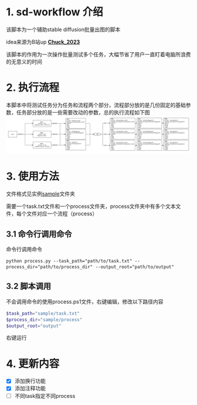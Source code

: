 # 1. sd-workflow 介绍

该脚本为一个辅助stable diffusion批量出图的脚本 

idea来源为B站up [**Chuck_2023**](https://space.bilibili.com/3493105907009923)

该脚本的作用为一次操作批量测试多个任务，大幅节省了用户一直盯着电脑所浪费的无意义的时间

# 2. 执行流程
本脚本中将测试任务分为任务和流程两个部分，流程部分放的是几份固定的基础参数，任务部分放的是一些需要改动的参数，总的执行流程如下图
![流程图](img/process.png)

# 3. 使用方法
文件格式见实例[sample](sample)文件夹

需要一个task.txt文件和一个process文件夹，process文件夹中有多个文本文件，每个文件对应一个流程（process）
## 3.1 命令行调用命令
命令行调用命令
```shell
python process.py --task_path="path/to/task.txt" --process_dir="path/to/process_dir" --output_root="path/to/output"
```
## 3.2 脚本调用
不会调用命令的使用process.ps1文件，右键编辑，修改以下路径内容
```powershell
$task_path="sample/task.txt"
$process_dir="sample/process"
$output_root="output"
```
右键运行

# 4. 更新内容
- [x] 添加换行功能
- [x] 添加注释功能
- [ ] 不同task指定不同process